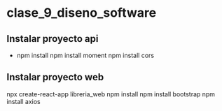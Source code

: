 # clase_9_diseno_software



## Instalar proyecto api
* npm install
npm install moment 
npm install cors 


## Instalar proyecto web
npx create-react-app libreria_web
npm install
npm install bootstrap
npm install axios


